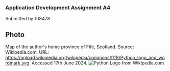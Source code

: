 ### Application Development Assignment A4
Submitted by 108478


## Photo

<!-- This is my home province of Fife in Scotland.-->  

Map of the author's home province of Fife, Scotland. Source: Wikipedia.com. URL:   https://upload.wikimedia.org/wikipedia/commons/f/f8/Python_logo_and_wordmark.svg. Accessed 17th June 2024.
![Python Logo from Wikipedia.com](https://upload.wikimedia.org/wikipedia/commons/c/cd/Fife_UK_location_map.svg)